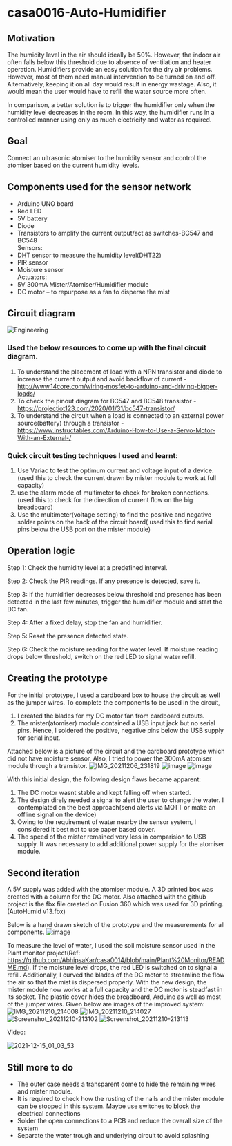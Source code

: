 # casa0016-Auto-Humidifier

## Motivation
The humidity level in the air should ideally be 50%. However, the indoor air often falls below this threshold due to absence of ventilation and heater operation. Humidifiers provide an easy solution for the dry air problems. However, most of them need manual intervention to be turned on and off. Alternatively, keeping it on all day would result in energy wastage. Also, it would mean the user would have to refill the water source more often.

In comparison, a better solution is to trigger the humidifier only when the humidity level decreases in the room. 
In this way, the humidifier runs in a controlled manner using only as much electricity and water as required.

## Goal
Connect an ultrasonic atomiser to the humidity sensor and control the atomiser based on the current humidity levels.

## Components used for the sensor network
<ul>
  <li>Arduino UNO board</li>
  <li>Red LED</li>
  <li>5V battery</li>
  <li>Diode</li>
  <li>Transistors to amplify the current output/act as switches-BC547 and BC548</li>
  Sensors:
  <li>DHT sensor to measure the humidity level(DHT22)</li>
  <li>PIR sensor</li>
  <li>Moisture sensor</li>
  Actuators:
  <li>5V 300mA Mister/Atomiser/Humidifier module</li>
  <li>DC motor – to repurpose as a fan to disperse the mist</li>
</ul>

## Circuit diagram
![Engineering](https://user-images.githubusercontent.com/91799774/145638139-87c108ed-cdf4-4b8b-83be-5279f4f97933.jpg "Made from website https://cloud.smartdraw.com/editor.aspx")

### Used the below resources to come up with the final circuit diagram.
1. To understand the placement of load with a NPN transistor and diode to increase the current output and avoid backflow of current -http://www.14core.com/wiring-mosfet-to-arduino-and-driving-bigger-loads/
2. To check the pinout diagram for BC547 and BC548 transistor - https://projectiot123.com/2020/01/31/bc547-transistor/
3. To understand the circuit when a load is connected to an external power source(battery) through a transistor - https://www.instructables.com/Arduino-How-to-Use-a-Servo-Motor-With-an-External-/

### Quick circuit testing techniques I used and learnt:
1. Use Variac to test the optimum current and voltage input of a device.(used this to check the current drawn by mister module to work at full capacity)
2. use the alarm mode of multimeter to check for broken connections. (used this to check for the direction of current flow on the big breadboard)
3. Use the multimeter(voltage setting) to find the positive and negative solder points on the back of the circuit board( used this to find serial pins below the USB port on the mister module)


## Operation logic

Step 1: Check the humidity level at a predefined interval.

Step 2: Check the PIR readings. If any presence is detected, save it.

Step 3: If the humidifier decreases below threshold and presence has been detected 
in the last few minutes, trigger the humidifier module and start the DC fan.

Step 4: After a fixed delay, stop the fan and humidifier.

Step 5: Reset the presence detected state.

Step 6: Check the moisture reading for the water level. If moisture reading drops below threshold, switch on the red LED to signal water refill.

## Creating the prototype
For the initial prototype, I used a cardboard box to house the circuit as well as the jumper wires. 
To complete the components to be used in the circuit,
1. I created the blades for my DC motor fan from cardboard cutouts.
2. The mister(atomiser) module contained a USB input jack but no serial pins. Hence, I soldered the positive, negative pins below the USB supply for serial input.


Attached below is a picture of the circuit and the cardboard prototype which did not have moisture sensor. Also, I tried to power the 300mA atomiser module through a transistor.
![IMG_20211206_231819](https://user-images.githubusercontent.com/91799774/145641174-4b67e08a-c1c0-4676-a36e-7155655619d4.jpg)
![image](https://user-images.githubusercontent.com/91799774/145641221-0a01fbc6-edaa-4104-a3ae-f050fa126c88.png)
![image](https://user-images.githubusercontent.com/91799774/145641299-68965ec5-e268-482c-ab2d-b20f53d5963b.png)

With this initial design, the following design flaws became apparent:
1. The DC motor wasnt stable and kept falling off when started.
2. The design direly needed a signal to alert the user to change the water. I contemplated on the best approach(send alerts via MQTT or make an offline signal on the device)
3. Owing to the requirement of water nearby the sensor system, I considered it best not to use paper based cover.
4. The speed of the mister remained very less in comparision to USB supply. It was necessary to add additional power supply for the atomiser module.

## Second iteration
A 5V supply was added with the atomiser module. 
A 3D printed box was created with a column for the DC motor. Also attached with the github project is the fbx file created on Fusion 360 which was used for 3D printing.
(AutoHumid v13.fbx)

Below is a hand drawn sketch of the prototype and the measurements for all components.
![image](https://user-images.githubusercontent.com/91799774/145987237-25f2ae36-0d83-4bcd-b5f8-d1dc9a87e6e5.png)

To measure the level of water, I used the soil moisture sensor used in the Plant monitor project(Ref: https://github.com/AbhipsaKar/casa0014/blob/main/Plant%20Monitor/README.md). If the moisture level drops, the red LED is switched on to signal a refill.
Additionally, I curved the blades of the DC motor to streamline the flow the air so that the mist is dispersed properly.
With the new design, the mister module now works at a full capacity and the DC motor is steadfast in its socket.
The plastic cover hides the breadboard, Arduino as well as most of the jumper wires.
Given below are images of the improved system:
![IMG_20211210_214008](https://user-images.githubusercontent.com/91799774/145645140-95794ed5-6b0b-4157-980c-8b55305121f8.jpg)
![IMG_20211210_214027](https://user-images.githubusercontent.com/91799774/145645151-a034e556-0e45-40d8-b981-16524deb27b3.jpg)
![Screenshot_20211210-213102](https://user-images.githubusercontent.com/91799774/145645159-151591cc-26fd-421e-83a0-e5656d90341e.jpg)
![Screenshot_20211210-213113](https://user-images.githubusercontent.com/91799774/145645266-35494ffe-eeb2-4e87-91a1-e3f7cb7f5eb0.jpg)

Video:

![2021-12-15_01_03_53](https://user-images.githubusercontent.com/91799774/146105057-a3a00d5d-666d-40a5-8ad4-736c3c8a6ba9.gif)

## Still more to do
<ul>
  <li>The outer case needs a transparent dome to hide the remaining wires and mister module.</li>
  <li>It is required to check how the rusting of the nails and the mister module can be stopped in this system. Maybe use switches to block the electrical connections </li>
  <li>Solder the open connections to a PCB and reduce the overall size of the system</li>
  <li>Separate the water trough and underlying circuit to avoid splashing</li>
</ul>
